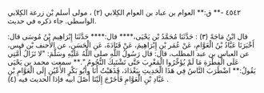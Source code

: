 ٤٥٤٢ -** ق:** العوام بن عباد بن العوام الكِلابي (٢) ، مولى أسلم بْن زرعة الكِلابي الواسطي. جاء ذكره في حديث.

قال ابْنُ مَاجَهْ (٣) : حَدَّثَنَا مُحَمَّدُ بْن يَحْيَى،**** قال:**** حَدَّثَنَا إِبْرَاهِيم بْنُ مُوسَى قال: أَخْبَرَنَا عَبَّادُ بْنُ الْعَوَّامِ، عَنْ عُمَر بْنِ إِبْرَاهِيمَ، عَنْ قَتَادَةَ، عَنِ الْحَسَنِ، عن الأَحنف بْن قيس، عن العباس بن عبد المطلب، قال: قال رَسُولُ اللَّهِ صلى اللَّهُ عَلَيْهِ وسَلَّمَ: "لا تَزَالُ أُمَّتِي عَلَى الْفِطْرَةِ مَا لَمْ يُؤَخِّرُوا الْمَغْرِبَ حَتَّى تَشْتَبِكَ النُّجُومُ ".** سمعت محمد بن يَحْيَى يَقُولُ:** اضْطَرَبَ النَّاسُ فِي هَذَا الْحَدِيثِ بِبَغْدَادَ، فَذَهَبْتُ أَنَا وأَبُو بَكْرٍ الأَعْيُنِ إِلَى الْعَوَّامِ بْنِ عَبَّادِ بْنِ الْعَوَّامِ فَأَخَرْجَ إِلَيْنَا أَصْلَ ابيه فإذا الحديث فيه (٤) .